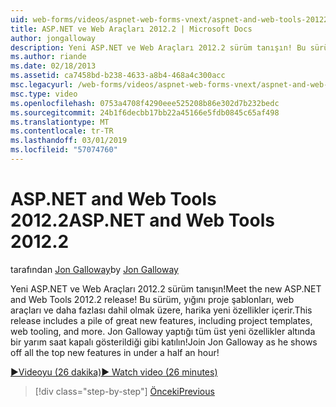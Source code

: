 ```yaml
---
uid: web-forms/videos/aspnet-web-forms-vnext/aspnet-and-web-tools-20122
title: ASP.NET ve Web Araçları 2012.2 | Microsoft Docs
author: jongalloway
description: Yeni ASP.NET ve Web Araçları 2012.2 sürüm tanışın! Bu sürüm, yığını proje şablonları, web araçları ve daha fazlası dahil olmak üzere, harika yeni özellikler içerir. Jo...
ms.author: riande
ms.date: 02/18/2013
ms.assetid: ca7458bd-b238-4633-a8b4-468a4c300acc
msc.legacyurl: /web-forms/videos/aspnet-web-forms-vnext/aspnet-and-web-tools-20122
msc.type: video
ms.openlocfilehash: 0753a4708f4290eee525208b86e302d7b232bedc
ms.sourcegitcommit: 24b1f6decbb17bb22a45166e5fdb0845c65af498
ms.translationtype: MT
ms.contentlocale: tr-TR
ms.lasthandoff: 03/01/2019
ms.locfileid: "57074760"
---
```

<a name="aspnet-and-web-tools-20122"></a><span data-ttu-id="d4ade-105">ASP.NET and Web Tools 2012.2</span><span class="sxs-lookup"><span data-stu-id="d4ade-105">ASP.NET and Web Tools 2012.2</span></span>
====================
<span data-ttu-id="d4ade-106">tarafından [Jon Galloway](https://github.com/jongalloway)</span><span class="sxs-lookup"><span data-stu-id="d4ade-106">by [Jon Galloway](https://github.com/jongalloway)</span></span>

<span data-ttu-id="d4ade-107">Yeni ASP.NET ve Web Araçları 2012.2 sürüm tanışın!</span><span class="sxs-lookup"><span data-stu-id="d4ade-107">Meet the new ASP.NET and Web Tools 2012.2 release!</span></span> <span data-ttu-id="d4ade-108">Bu sürüm, yığını proje şablonları, web araçları ve daha fazlası dahil olmak üzere, harika yeni özellikler içerir.</span><span class="sxs-lookup"><span data-stu-id="d4ade-108">This release includes a pile of great new features, including project templates, web tooling, and more.</span></span> <span data-ttu-id="d4ade-109">Jon Galloway yaptığı tüm üst yeni özellikler altında bir yarım saat kapalı gösterildiği gibi katılın!</span><span class="sxs-lookup"><span data-stu-id="d4ade-109">Join Jon Galloway as he shows off all the top new features in under a half an hour!</span></span>

[<span data-ttu-id="d4ade-110">&#9654;Videoyu (26 dakika)</span><span class="sxs-lookup"><span data-stu-id="d4ade-110">&#9654; Watch video (26 minutes)</span></span>](https://channel9.msdn.com/Blogs/ASP-NET-Site-Videos/aspnet-and-web-tools-20122)

> [!div class="step-by-step"]
> [<span data-ttu-id="d4ade-111">Önceki</span><span class="sxs-lookup"><span data-stu-id="d4ade-111">Previous</span></span>](getting-started-with-the-next-version-of-aspnet.md)
